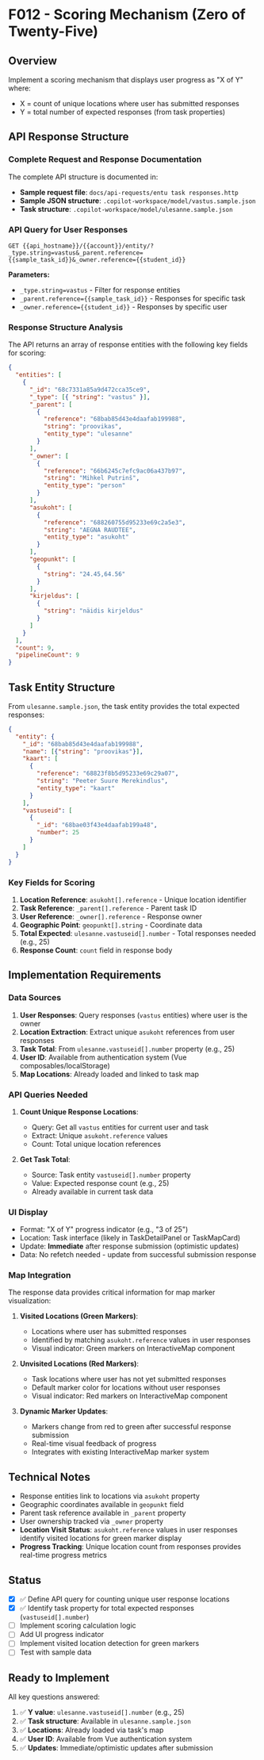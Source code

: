 # F012 - Scoring Mechanism (Zero of Twenty-Five)

## Overview

Implement a scoring mechanism that displays user progress as "X of Y" where:

- X = count of unique locations where user has submitted responses
- Y = total number of expected responses (from task properties)

## API Response Structure

### Complete Request and Response Documentation

The complete API structure is documented in:

- **Sample request file**: `docs/api-requests/entu task responses.http`
- **Sample JSON structure**: `.copilot-workspace/model/vastus.sample.json`
- **Task structure**: `.copilot-workspace/model/ulesanne.sample.json`

### API Query for User Responses

```http
GET {{api_hostname}}/{{account}}/entity/?_type.string=vastus&_parent.reference={{sample_task_id}}&_owner.reference={{student_id}}
```

**Parameters:**

- `_type.string=vastus` - Filter for response entities
- `_parent.reference={{sample_task_id}}` - Responses for specific task
- `_owner.reference={{student_id}}` - Responses by specific user

### Response Structure Analysis

The API returns an array of response entities with the following key fields for scoring:

```json
{
  "entities": [
    {
      "_id": "68c7331a85a9d472cca35ce9",
      "_type": [{ "string": "vastus" }],
      "_parent": [
        {
          "reference": "68bab85d43e4daafab199988",
          "string": "proovikas",
          "entity_type": "ulesanne"
        }
      ],
      "_owner": [
        {
          "reference": "66b6245c7efc9ac06a437b97",
          "string": "Mihkel Putrinš",
          "entity_type": "person"
        }
      ],
      "asukoht": [
        {
          "reference": "688260755d95233e69c2a5e3",
          "string": "AEGNA RAUDTEE",
          "entity_type": "asukoht"
        }
      ],
      "geopunkt": [
        {
          "string": "24.45,64.56"
        }
      ],
      "kirjeldus": [
        {
          "string": "näidis kirjeldus"
        }
      ]
    }
  ],
  "count": 9,
  "pipelineCount": 9
}
```

## Task Entity Structure

From `ulesanne.sample.json`, the task entity provides the total expected responses:

```json
{
  "entity": {
    "_id": "68bab85d43e4daafab199988",
    "name": [{"string": "proovikas"}],
    "kaart": [
      {
        "reference": "68823f8b5d95233e69c29a07",
        "string": "Peeter Suure Merekindlus",
        "entity_type": "kaart"
      }
    ],
    "vastuseid": [
      {
        "_id": "68bae03f43e4daafab199a48",
        "number": 25
      }
    ]
  }
}
```

### Key Fields for Scoring

1. **Location Reference**: `asukoht[].reference` - Unique location identifier
2. **Task Reference**: `_parent[].reference` - Parent task ID  
3. **User Reference**: `_owner[].reference` - Response owner
4. **Geographic Point**: `geopunkt[].string` - Coordinate data
5. **Total Expected**: `ulesanne.vastuseid[].number` - Total responses needed (e.g., 25)
6. **Response Count**: `count` field in response body

## Implementation Requirements

### Data Sources

1. **User Responses**: Query responses (`vastus` entities) where user is the owner
2. **Location Extraction**: Extract unique `asukoht` references from user responses
3. **Task Total**: From `ulesanne.vastuseid[].number` property (e.g., 25)
4. **User ID**: Available from authentication system (Vue composables/localStorage)
5. **Map Locations**: Already loaded and linked to task map

### API Queries Needed

1. **Count Unique Response Locations**:
   - Query: Get all `vastus` entities for current user and task
   - Extract: Unique `asukoht.reference` values
   - Count: Total unique location references

2. **Get Task Total**:
   - Source: Task entity `vastuseid[].number` property
   - Value: Expected response count (e.g., 25)
   - Already available in current task data

### UI Display

- Format: "X of Y" progress indicator (e.g., "3 of 25")
- Location: Task interface (likely in TaskDetailPanel or TaskMapCard)
- Update: **Immediate** after response submission (optimistic updates)
- Data: No refetch needed - update from successful submission response

### Map Integration

The response data provides critical information for map marker visualization:

1. **Visited Locations (Green Markers)**:
   - Locations where user has submitted responses
   - Identified by matching `asukoht.reference` values in user responses
   - Visual indicator: Green markers on InteractiveMap component

2. **Unvisited Locations (Red Markers)**:
   - Task locations where user has not yet submitted responses
   - Default marker color for locations without user responses
   - Visual indicator: Red markers on InteractiveMap component

3. **Dynamic Marker Updates**:
   - Markers change from red to green after successful response submission
   - Real-time visual feedback of progress
   - Integrates with existing InteractiveMap marker system

## Technical Notes

- Response entities link to locations via `asukoht` property
- Geographic coordinates available in `geopunkt` field
- Parent task reference available in `_parent` property
- User ownership tracked via `_owner` property
- **Location Visit Status**: `asukoht.reference` values in user responses identify visited locations for green marker display
- **Progress Tracking**: Unique location count from responses provides real-time progress metrics

## Status

- [x] ✅ Define API query for counting unique user response locations
- [x] ✅ Identify task property for total expected responses (`vastuseid[].number`)
- [ ] Implement scoring calculation logic
- [ ] Add UI progress indicator
- [ ] Implement visited location detection for green markers
- [ ] Test with sample data

## Ready to Implement

All key questions answered:

1. ✅ **Y value**: `ulesanne.vastuseid[].number` (e.g., 25)
2. ✅ **Task structure**: Available in `ulesanne.sample.json`
3. ✅ **Locations**: Already loaded via task's map
4. ✅ **User ID**: Available from Vue authentication system
5. ✅ **Updates**: Immediate/optimistic updates after submission
